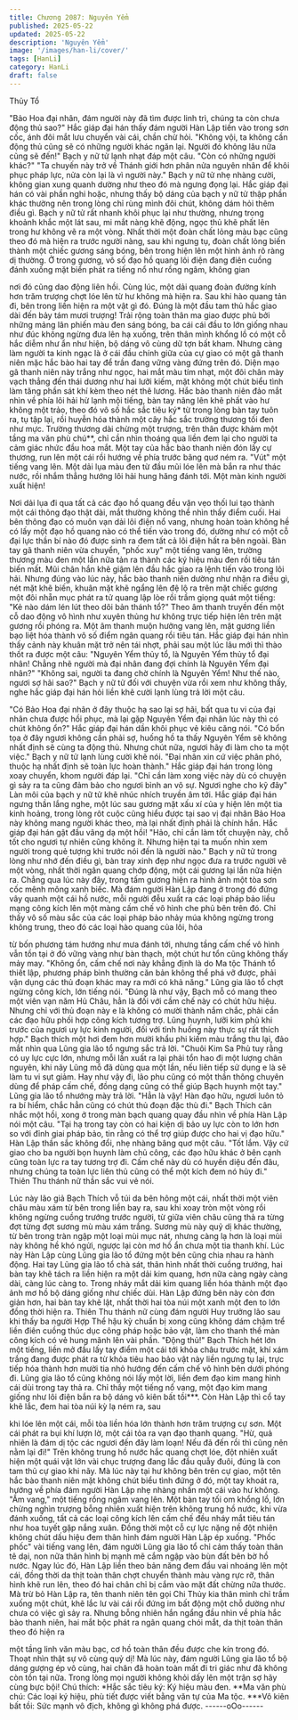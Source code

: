 ```yaml
---
title: Chương 2087: Nguyên Yểm
published: 2025-05-22
updated: 2025-05-22
description: 'Nguyên Yểm'
image: '/images/han-li/cover/'
tags: [HanLi]
category: HanLi
draft: false
---
```


Thủy Tổ

"Bảo Hoa đại nhân, đám người này đã tìm được linh trì, chúng ta
còn chưa động thủ sao?" Hắc giáp đại hán thấy đám người Hàn
Lập tiến vào trong sơn cốc, ánh đôi mắt lưu chuyển vài cái, chần
chừ hỏi.
"Không vội, ta không cần động thủ cũng sẽ có những người khác
ngăn lại. Người đó không lâu nữa cũng sẽ đến!" Bạch y nữ tử
lạnh nhạt đáp một câu.
"Còn có những người khác?"
"Ta chuyến này trở về Thánh giới hơn phân nửa nguyên nhân để
khôi phục pháp lực, nửa còn lại là vì người này." Bạch y nữ tử nhẹ
nhàng cười, không gian xung quanh dường như theo đó mà
ngưng đọng lại.
Hắc giáp đại hán có vài phần nghi hoặc, nhưng thấy bộ dáng của
bạch y nữ tử thập phần khác thường nên trong lòng chỉ rùng mình
đôi chút, không dám hỏi thêm điều gì.
Bạch y nữ tử rất nhanh khôi phục lại như thường, nhưng trong
khoảnh khắc một lát sau, mi mắt nàng khẽ động, ngọc thủ khẽ
phất lên trong hư không vẽ ra một vòng.
Nhất thời một đoàn chất lỏng màu bạc cũng theo đó mà hiện ra
trước người nàng, sau khi ngưng tụ, đoàn chất lỏng biến thành
một chiếc gương sáng bóng, bên trong hiện lên một hình ảnh rõ
ràng dị thường.
Ở trong gương, vô số đạo hồ quang lôi điện đang điên cuồng
đánh xuống mặt biển phát ra tiếng nổ như rồng ngâm, không gian

nơi đó cũng dao động liên hồi. Cùng lúc, một dải quang đoàn
đường kính hơn trăm trượng chợt lóe lên từ hư không mà hiện ra.
Sau khi hào quang tản đi, bên trong liền hiện ra một vật gì đó.
Đúng là một đầu tam thủ hắc giao dài đến bảy tám mươi trượng!
Trải rộng toàn thân ma giao được phủ bởi những mảng lân phiến
màu đen sáng bóng, ba cái cái đầu to lớn giống nhau như đúc
không ngừng đưa lên hạ xuống, trên thân mình khổng lồ có một
cỗ hắc diễm như ẩn như hiện, bộ dáng vô cùng dữ tợn bất kham.
Nhưng càng làm người ta kinh ngạc là ở cái đầu chính giữa của
cự giao có một gã thanh niên mặc hắc bào hai tay để trần đang
vững vàng đứng trên đó.
Diện mạo gã thanh niên này trắng như ngọc, hai mắt màu tím
nhạt, một đôi chân mày vạch thẳng đến thái dương như hai lưỡi
kiếm, mặt không một chút biểu tình làm tăng phần sát khí kèm
theo nét thê lương.
Hắc bào thanh niên đảo mắt nhìn về phía lôi hải hừ lạnh mội
tiếng, bàn tay nâng lên khẽ phất vào hư không một trảo, theo đó
vô số hắc sắc tiêu ký* từ trong lòng bàn tay tuôn ra, tụ tập lại, rồi
huyễn hóa thành một cây hắc sắc trường thương tối đen như
mực.
Trường thương dài chừng một trượng, trên thân được khảm một
tầng ma văn phù chú**, chỉ cần nhìn thoáng qua liền đem lại cho
người ta cảm giác nhức đầu hoa mắt.
Một tay của hắc bào thanh niên đón lấy cự thương, run lên một
cái rồi hướng về phía trước bâng quơ ném ra.
"Vút" một tiếng vang lên.
Một dải lụa màu đen từ đầu mũi lóe lên mà bắn ra như thác nước,
rồi nhắm thẳng hướng lôi hải hung hăng đánh tới.
Một màn kinh người xuất hiện!

Nơi dải lụa đi qua tất cả các đạo hồ quang đều vặn vẹo thối lui tạo
thành một cái thông đạo thật dài, mắt thường không thể nhìn thấy
điểm cuối.
Hai bên thông đạo có muôn vạn dải lôi điện nổ vang, nhưng hoàn
toàn không hề có lấy một đạo hồ quang nào có thể tiến vào trong
đó, dường như có một cỗ đại lực thần bí nào đó được sinh ra
đem tất cả lôi điện hất ra bên ngoài.
Bàn tay gã thanh niên vừa chuyển, "phốc xuy" một tiếng vang lên,
trường thương màu đen một lần nữa tản ra thành các ký hiệu
màu đen rồi tiêu tán biến mất.
Mũi chân hắn khẽ giậm lên đầu hắc giao ra lệnh tiến vào trong lôi
hải.
Nhưng đúng vào lúc này, hắc bào thanh niên dường như nhận ra
điều gì, nét mặt khẽ biến, khuân mặt khẽ ngẩng lên đệ lộ ra trên
mặt chiếc gương một đôi nhẵn mục phát ra tử quang lập lòe rồi
trầm giọng quát một tiếng:
"Kẻ nào dám lén lút theo dõi bản thánh tổ?"
Theo âm thanh truyền đến một cỗ dao động vô hình như xuyên
thủng hư không trực tiếp hiện lên trên mặt gương rồi phóng ra.
Một âm thanh muộn hưởng vang lên, mặt gương liền bạo liệt hóa
thành vô số điểm ngân quang rồi tiêu tán.
Hắc giáp đại hán nhìn thấy cảnh này khuân mặt trở nên tái nhợt,
phải sau một lúc lâu mới thì thào thốt ra được một câu:
"Nguyên Yểm thủy tổ, là Nguyên Yểm thủy tổ đại nhân! Chẳng
nhẽ người mà đại nhân đang đợi chính là Nguyên Yểm đại nhân?"
"Không sai, người ta đang chờ chính là Nguyên Yểm! Như thế
nào, ngươi sợ hãi sao?" Bạch y nữ tử đối với chuyện vừa rồi xem
như không thấy, nghe hắc giáp đại hán hỏi liền khẽ cười lạnh lùng
trả lời một câu.

"Có Bảo Hoa đại nhân ở đây thuộc hạ sao lại sợ hãi, bất qua tu vi
của đại nhân chưa được hồi phục, mà lại gặp Nguyên Yểm đại
nhân lúc này thì có chút không ổn?" Hắc giáp đại hán dần khôi
phục vẻ kiêu căng nói.
"Có bổn tọa ở đây ngươi không cần phải sợ, huống hồ ta thấy
Nguyên Yểm sẽ không nhất định sẽ cùng ta động thủ. Nhưng chút
nữa, ngươi hãy đi làm cho ta một việc." Bạch y nữ tử lạnh lùng
cười khẽ nói.
"Đại nhân xin cứ việc phân phó, thuộc hạ nhất định sẽ toàn lực
hoàn thành." Hắc giáp đại hán trong lòng xoay chuyển, khom
người đáp lại.
"Chỉ cần làm xong việc này dù có chuyện gì sảy ra ta cũng đảm
bảo cho ngươi bình an vô sự. Ngươi nghe cho kỹ đây" Làn môi
của bạch y nữ tử khẽ nhúc nhích truyền âm tới.
Hắc giáp đại hán ngưng thần lắng nghe, một lúc sau gương mặt
xấu xí của y hiện lên một tia kinh hoảng, trong lòng rôt cuộc cũng
hiểu được tại sao vị đại nhân Bảo Hoa này không mang người
khác theo, mà lại nhất định phải là chính hắn.
Hắc giáp đại hán gật đầu vâng dạ một hồi!
"Hảo, chỉ cần làm tốt chuyện này, chỗ tốt cho ngươi tự nhiên cũng
không ít. Nhưng hiện tại ta muốn nhìn xem người trong quẻ tượng
khi trước nói đến là người nào." Bạch y nữ tử trong lòng như nhớ
đến điều gì, bàn tray xinh đẹp như ngọc đưa ra trước người vẽ
một vòng, nhất thời ngân quang chớp động, một cái gương lại lần
nữa hiện ra.
Chẳng qua lúc này đây, trong tấm gương hiện ra hình ảnh một tòa
sơn cốc mênh mông xanh biếc. Mà đám người Hàn Lập đang ở
trong đó đứng vây quanh một cái hồ nước, mỗi người đễu xuất ra
các loại pháp bảo liều mạng công kích lên một màng cấm chế vô
hình che phủ bên trên đó.
Chỉ thấy vô số màu sắc của các loại pháp bảo nhảy múa không
ngừng trong không trung, theo đó các loại hào quang của lôi, hỏa

từ bốn phương tám hướng như mưa đánh tới, nhưng tầng cấm
chế vô hình vẫn tồn tại ở đó vững vàng như bàn thạch, một chút
hư tổn cũng không thấy mảy may.
"Không ổn, cấm chế nơi này khẳng định là do Ma tộc Thánh tổ
thiết lập, phương pháp bình thường căn bản không thể phá vỡ
được, phải vận dụng các thủ đoạn khác may ra mới có khả năng."
Lũng gia lão tổ chợt ngừng công kích, lớn tiếng nói.
"Đúng là như vậy, Bạch mỗ có mang theo một viên vạn năm Hủ
Châu, hẳn là đối với cầm chế này có chút hữu hiệu. Nhưng chỉ với
thủ đoạn này e là không có mười thành nắm chắc, phải cần các
đạo hữu phối hợp công kích tương trợ. Lũng huynh, lưỡi kim phủ
khi trước của ngươi uy lực kinh người, đối với tình huống này thực
sự rất thích hợp." Bạch thích một hơi đem hơn mười khẩu phi
kiếm màu trắng thu lại, đảo mắt nhìn qua Lũng gia lão tổ ngưng
sắc trả lời.
"Chuôi Kim Sa Phủ tuy rằng có uy lực cực lớn, nhưng mỗi lần xuất
ra lại phải tổn hao đi một lượng chân nguyên, khi nãy Lũng mỗ đã
dùng qua một lần, nếu liên tiếp sử dụng e là sẽ làm tu vi sụt giảm.
Hay như vậy đi, lão phu cũng có một thần thông chuyên dùng để
pháp cấm chế, đồng dạng cũng có thể giúp Bạch huynh một tay."
Lũng gia lão tổ nhướng mày trả lời.
"Hẳn là vậy! Hàn đạo hữu, ngươi luôn tỏ ra bí hiểm, chắc hẳn
cũng có chút thủ đoạn đặc thù đi." Bạch Thích cân nhắc một hồi,
xong ở trong màn bạch quang quay đầu nhìn về phía Hàn Lập nói
một câu.
"Tại hạ trong tay còn có hai kiện dị bảo uy lực còn to lớn hơn so
với đỉnh giai pháp bảo, tin rằng có thể trợ giúp được cho hai vị đạo
hữu." Hàn Lập thần sắc không đổi, nhẹ nhàng bâng quơ một câu.
"Tốt lắm. Vậy cứ giao cho ba người bọn huynh làm chủ công, các
đạo hữu khác ở bên cạnh cũng toàn lực ra tay tương trợ đi. Cấm
chế này dù có huyền diệu đến đâu, nhưng chúng ta toàn lực liên
thủ cũng có thể một kích đem nó hủy đi." Thiên Thu thánh nữ thần
sắc vui vẻ nói.

Lúc này lão giả Bạch Thích vỗ túi da bên hông một cái, nhất thời
một viên châu màu xám từ bên trong liền bay ra, sau khi xoay tròn
một vòng rồi không ngừng cuồng trướng trước người, từ giữa
viên châu cũng thả ra từng đợt từng đợt sương mù màu xám
trắng.
Sương mù này quỷ dị khác thường, từ bên trong tràn ngập một
loại mùi mục nát, nhưng càng lạ hơn là loại mùi này không hề khó
ngửi, ngược lại còn mơ hồ ẩn chưa một tia thanh khí.
Lúc này Hàn Lập cùng Lũng gia lão tổ đứng một bên cũng chia
nhau ra hành động.
Hai tay Lũng gia lão tổ chà sát, thân hình nhất thời cuồng trướng,
hai bàn tay khẽ tách ra liền hiện ra một dải kim quang, hơn nữa
càng ngày càng dài, càng lúc càng to. Trong nháy mắt dải kim
quang liền hóa thành một đạo ảnh mơ hồ bộ dáng giống như
chiếc dùi.
Hàn Lập đứng bên này còn đơn giản hơn, hai bàn tay khẽ lật,
nhất thời hai tòa núi một xanh một đen to lớn đồng thời hiện ra.
Thiên Thu thánh nữ cùng đám người Huy trưởng lão sau khi thấy
ba người Hợp Thể hậu kỳ chuẩn bị xong cũng không dám chậm
trể liền điên cuồng thúc dục công pháp hoặc bảo vật, làm cho
thanh thế màn công kích có vẻ hung mãnh lên vài phần.
"Động thủ!" Bạch Thích hét lớn một tiếng, liền mở đầu lấy tay
điểm một cái tới khỏa châu trước mặt, khí xám trắng đang được
phát ra từ khỏa tiêu hao bảo vật này liền ngưng tụ lại, trực tiếp
hóa thành hơn mười tia nhỏ hướng đến cấm chế vô hình bên
dưới phóng đi.
Lũng gia lão tổ cũng không nói lấy một lời, liền đem đạo kim
mang hình cái dùi trong tay thả ra.
Chỉ thầy một tiếng nổ vang, một đạo kim mang giống như lôi điện
bắn ra bộ dáng vô kiên bất tồi***.
Còn Hàn Lập thì cổ tay khẽ lắc, đem hai tòa núi kỳ lạ ném ra, sau

khi lóe lên một cái, mỗi tòa liền hóa lớn thành hơn trăm trượng cự
sơn.
Một cái phát ra bụi khí lượn lờ, một cái tỏa ra vạn đạo thanh
quang.
"Hừ, quả nhiên là đám dị tộc các ngươi đến đây làm loạn! Nếu đã
đến rồi thì cũng nên nằm lại đi!" Trên không trung hồ nước hắc
quang chợt lóe, đột nhiên xuất hiện một quái vật lớn vài chục
trượng đang lắc đầu quẫy đuôi, đúng là con tam thủ cự giao khi
nãy.
Mà lúc này tại hư không bên trên cự giao, một tên hắc bào thanh
niên mặt không chút biểu tình đứng ở đó, một tay khoát ra, hướng
về phía đám người Hàn Lập nhẹ nhàng nhấn một cái vào hư
không.
"Ầm vang," một tiếng rồng ngâm vang lên.
Một bàn tay tối om khổng lồ, lớn chừng nghìn trượng bỗng nhiên
xuất hiện trên không trung hồ nước, khi vừa đánh xuống, tất cả
các loại công kích lên cấm chế đều nháy mắt tiêu tán như hoa
tuyết gặp nắng xuân. Đồng thời một cỗ cự lực nặng nề đột nhiên
không chút dấu hiệu đem thân hình đám người Hàn Lập ép
xuống.
"Phốc phốc" vài tiếng vang lên, đám người Lũng gia lão tổ chỉ
cảm thấy toàn thân tê dại, non nữa thân hình bị mạnh mẽ cắm
ngập vào bùn đất bên bờ hồ nước.
Ngay lúc đó, Hàn Lập liền theo bản năng đem đầu vai nhoáng lên
một cái, đồng thời da thịt toàn thân chợt chuyển thành màu vàng
rực rỡ, thân hình khẽ run lên, theo đó hai chân chỉ bị cắm vào mặt
đất chừng nữa thước.
Mà trừ bỏ Hàn Lập ra, tên thanh niên tên gọi Chi Thủy kia thân
mình chỉ trầm xuống một chút, khẽ lắc lư vài cái rồi đứng im bất
động một chỗ dường như chưa có việc gì sảy ra. Nhưng bỗng
nhiên hắn ngẩng đầu nhìn về phía hắc bào thanh niên, hai mắt
bộc phát ra ngân quang chói mắt, da thịt toàn thân theo đó hiện ra

một tầng linh văn màu bạc, cơ hồ toàn thân đều được che kín
trong đó.
Thoạt nhìn thật sự vô cùng quỷ dị!
Mà lúc này, đám người Lũng gia lão tổ bộ dáng gượng ép vô
cùng, hai chân đã hoàn toàn mất đi tri giác như đã không còn tồn
tại nữa.
Trong lòng mọi người không khỏi dấy lên một trận sợ hãy cùng
bực bội!
Chú thích:
*Hắc sắc tiêu ký: Ký hiệu màu đen.
**Ma văn phù chú: Các loại ký hiệu, phù tiết được viết bằng văn
tự của Ma tộc.
***Vô kiên bất tồi: Sức mạnh vô địch, không gì không phá được.
------oOo------
